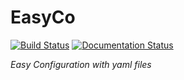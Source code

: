 # EasyCo
[![Build Status](https://travis-ci.org/spacemanspiff2007/EasyCo.svg?branch=master)](https://travis-ci.org/spacemanspiff2007/EasyCo)
[![Documentation Status](https://readthedocs.org/projects/easyco/badge/?version=latest)](https://easyco.readthedocs.io/en/latest/?badge=latest)

_Easy Configuration with yaml files_

